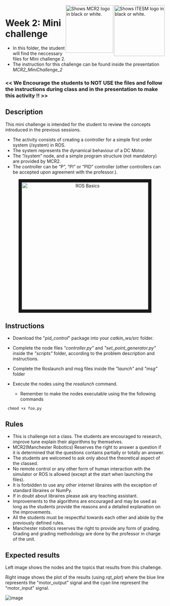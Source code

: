 <picture>
  <source media="(prefers-color-scheme: dark)" srcset="https://github.com/ManchesterRoboticsLtd/TE3001B_Robotics_Foundation/blob/main/Misc/Logos/Logotipo%20Vertical%20Bco_Transparente.png">
  <source media="(prefers-color-scheme: light)" srcset="https://github.com/ManchesterRoboticsLtd/TE3001B_Robotics_Foundation/blob/main/Misc/Logos/Logotipo%20Vertical%20Azul%20transparente.png">
  <img alt="Shows ITESM logo in black or white." width="160" align="right">
</picture>

<picture>
  <source media="(prefers-color-scheme: dark)" srcset="https://github.com/ManchesterRoboticsLtd/TE3001B_Robotics_Foundation/blob/main/Misc/Logos/MCR2_Logo_White.png">
  <source media="(prefers-color-scheme: light)" srcset="https://github.com/ManchesterRoboticsLtd/TE3001B_Robotics_Foundation/blob/main/Misc/Logos/MCR2_Logo_Black.png">
  <img alt="Shows MCR2 logo in black or white." width="150" align="right">
</picture>

# Week 2: Mini challenge

* In this folder, the student will find the neccessary files for Mini challenge 2.
* The instruction for this challenge can be found inside the presentation *MCR2_MiniChallenge_2*

### << We Encourage the students to NOT USE the files and follow the instructions during class and in the presentation to make this activity !! >>

## Description
This mini challenge is intended for the student to review the concepts introduced in the previous sessions.
* The activity consists of creating a controller for a simple first order system (/system) in ROS. 
* The system represents the dynamical behaviour of a DC Motor.
* The “/system” node, and a simple program structure (not mandatory) are provided by MCR2.
* The controller can be  “P”, “PI” or “PID” controller (other controllers can be accepted upon agreement with the professor.). 


<p align="center"><img src="https://user-images.githubusercontent.com/67285979/206563707-58c3717c-3d44-4692-acf6-33dabcfb33ad.png" 
alt="ROS Basics" width="400" border="10"/></p>

## Instructions

* Download the "*pid_control*" package into your *catkin_ws/src* folder.
* Complete the node files *"controller.py"* and *"set_point_generator.py"* inside the *"scripts"* folder, according to the problem description and instructions.
* Complete the Roslaunch and msg files inside the *"launch"* and *"msg"* folder
* Execute the nodes using the *rosalunch* command.

  - Remember to make the nodes executable using the the following commands
```
 chmod +x foo.py
```

## Rules
  * This is challenge not a class. The students are encouraged to research, improve tune explain their algorithms by themselves.
  * MCR2(Manchester Robotics) Reserves the right to answer a question if it is determined that the questions contains partially or totally an answer.
  * The students are welcomed to ask only about the theoretical aspect of the classed.
  * No remote control or any other form of human interaction with the simulator or ROS is allowed (except at the start when launching the files).
  * It is forbidden to use any other internet libraires with the exception of standard libraires or NumPy.
  * If in doubt about libraires please ask any teaching assistant.
  * Improvements to the algorithms are encouraged and may be used as long as the students provide the reasons and a detailed explanation on the improvements.
  * All the students must be respectful towards each other and abide by the previously defined rules.
  * Manchester robotics reserves the right to provide any form of grading. Grading and grading methodology are done by the professor in charge of the unit.
  
  ## Expected results
  Left image shows the nodes and the topics that results from this challenge. 
  
  Right image shows the plot of the results (using *rqt_plot*) where the blue line represents the "motor_output" signal and the cyan line represent the "motor_input" signal.
  
  ![image](https://user-images.githubusercontent.com/67285979/218245351-3faffa54-d823-4dfe-9453-615a9cbe8454.png)

